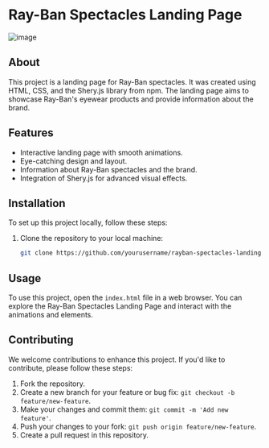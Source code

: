 

# Ray-Ban Spectacles Landing Page

![image](https://github.com/HimAgain12/RYE_BAN/assets/120190522/81ee11db-65de-4c1f-b1fc-feb1b7b6d063)

## About

This project is a landing page for Ray-Ban spectacles. It was created using HTML, CSS, and the Shery.js library from npm. The landing page aims to showcase Ray-Ban's eyewear products and provide information about the brand.

## Features

- Interactive landing page with smooth animations.
- Eye-catching design and layout.
- Information about Ray-Ban spectacles and the brand.
- Integration of Shery.js for advanced visual effects.

## Installation

To set up this project locally, follow these steps:

1. Clone the repository to your local machine:

   ```bash
   git clone https://github.com/yourusername/rayban-spectacles-landing.git
   ```

## Usage

To use this project, open the `index.html` file in a web browser. You can explore the Ray-Ban Spectacles Landing Page and interact with the animations and elements.

## Contributing

We welcome contributions to enhance this project. If you'd like to contribute, please follow these steps:

1. Fork the repository.
2. Create a new branch for your feature or bug fix: `git checkout -b feature/new-feature`.
3. Make your changes and commit them: `git commit -m 'Add new feature'`.
4. Push your changes to your fork: `git push origin feature/new-feature`.
5. Create a pull request in this repository.
